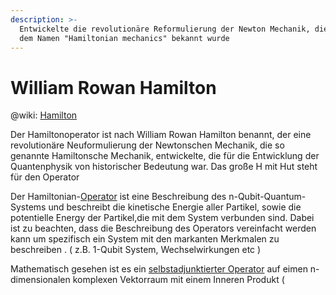 ```yaml
---
description: >-
  Entwickelte die revolutionäre Reformulierung der Newton Mechanik, die unter
  dem Namen "Hamiltonian mechanics" bekannt wurde
---
```


# William Rowan Hamilton

@wiki: [Hamilton](https://en.wikipedia.org/wiki/William\_Rowan\_Hamilton)

Der Hamiltonoperator ist nach William Rowan Hamilton benannt, der eine revolutionäre Neuformulierung der Newtonschen Mechanik, die so genannte Hamiltonsche Mechanik, entwickelte, die für die Entwicklung der Quantenphysik von historischer Bedeutung war. Das große H mit Hut steht für den Operator

Der Hamiltonian-[Operator](https://app.gitbook.com/s/-MjY9ZUOIiOq3c33tSsV/c/VzobyTDZAiPZcJtiwrNf/william-rowan-hamilton) ist eine Beschreibung des n-Qubit-Quantum-Systems und beschreibt die kinetische Energie aller Partikel, sowie die potentielle Energy der Partikel,die mit dem System verbunden sind. Dabei ist zu beachten, dass die Beschreibung des Operators vereinfacht werden kann um spezifisch ein System mit den markanten Merkmalen zu beschreiben . ( z.B. 1-Qubit System, Wechselwirkungen etc )&#x20;

Mathematisch gesehen ist es ein [selbstadjunktierter Operator](https://en.wikipedia.org/wiki/Self-adjoint\_operator) auf eimen n-dimensionalen komplexen Vektorraum mit einem Inneren Produkt (

